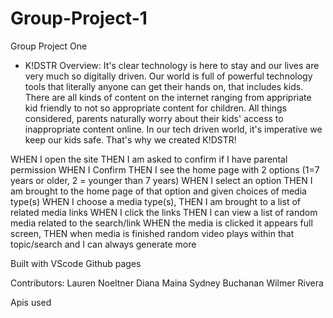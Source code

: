 # Group-Project-1
Group Project One
* K!DSTR 
Overview:
It's clear technology is here to stay and our lives are very much so digitally driven. Our world is full of powerful technology tools that literally anyone can get their hands on, that includes kids. There are all kinds of content on the internet ranging from appripriate kid friendly to not so appropriate content for children. All things considered, parents naturally worry about their kids' access to inappropriate content online. In our tech driven world, it's imperative we keep our kids safe. That's why we created K!DSTR!


WHEN I open the site
THEN I am asked to confirm if I have parental permission
WHEN I Confirm
THEN I see the home page with 2 options (1=7 years or older, 2 = younger than 7 years)
WHEN I select an option
THEN I am brought to the home page of that option and given choices of media type(s)
WHEN I choose a media type(s),
THEN I am brought to a list of related media links
WHEN I click the links
THEN I can view a list of random media related to the search/link
WHEN the media is clicked it appears full screen, 
THEN when media is finished random video plays within that topic/search and I can always generate more 

Built with
VScode
Github pages

Contributors:
Lauren Noeltner
Diana Maina
Sydney Buchanan
Wilmer Rivera

Apis used 
